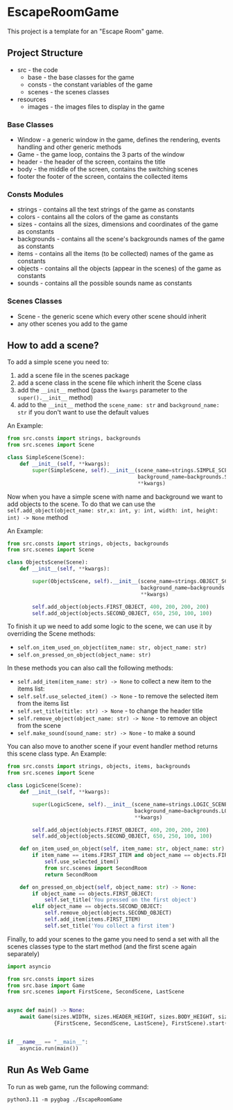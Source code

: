 # EscapeRoomGame
This project is a template for an "Escape Room" game.

## Project Structure
- src - the code
  - base - the base classes for the game
  - consts - the constant variables of the game
  - scenes - the scenes classes
- resources
  - images - the images files to display in the game

### Base Classes
- Window - a generic window in the game, defines the rendering, events handling and other generic methods
- Game - the game loop, contains the 3 parts of the window
- header - the header of the screen, contains the title
- body - the middle of the screen, contains the switching scenes
- footer the footer of the screen, contains the collected items

### Consts Modules
- strings - contains all the text strings of the game as constants
- colors - contains all the colors of the game as constants
- sizes - contains all the sizes, dimensions and coordinates of the game as constants
- backgrounds - contains all the scene's backgrounds names of the game as constants
- items - contains all the items (to be collected) names of the game as constants
- objects - contains all the objects (appear in the scenes) of the game as constants
- sounds - contains all the possible sounds  name as constants
### Scenes Classes
- Scene - the generic scene which every other scene should inherit
- any other scenes you add to the game

## How to add a scene?
To add a simple scene you need to:
1. add a scene file in the scenes package
2. add a scene class in the scene file which inherit the Scene class
3. add the `__init__` method (pass the `kwargs` parameter to the `super().__init__` method)
4. add to the `__init__` method the `scene_name: str`  and `background_name: str` if you don't want to use the default values

An Example:
```python
from src.consts import strings, backgrounds
from src.scenes import Scene

class SimpleScene(Scene):
    def __init__(self, **kwargs):
        super(SimpleScene, self).__init__(scene_name=strings.SIMPLE_SCENE_NAME,
                                          background_name=backgrounds.SIMPLE_SCENE_BACKGROUND,
                                          **kwargs)
```

Now when you have a simple scene with name and background we want to add objects to the scene.
To do that we can use the `self.add_object(object_name: str,x: int, y: int, width: int, height: int) -> None` method

An Example:
```python
from src.consts import strings, objects, backgrounds
from src.scenes import Scene

class ObjectsScene(Scene):
    def __init__(self, **kwargs):

        super(ObjectsScene, self).__init__(scene_name=strings.OBJECT_SCENE_NAME,
                                           background_name=backgrounds.OBJECT_SCENE_BACKGROUND,
                                           **kwargs)

        self.add_object(objects.FIRST_OBJECT, 400, 200, 200, 200)
        self.add_object(objects.SECOND_OBJECT, 650, 250, 100, 100)
```

To finish it up we need to add some logic to the scene, we can use it by overriding the Scene methods:
- `self.on_item_used_on_object(item_name: str, object_name: str)`
- `self.on_pressed_on_object(object_name: str)`

In these methods you can also call the following methods:
- `self.add_item(item_name: str) -> None` to collect a new item to the items list: 
- `self.self.use_selected_item() -> None` - to remove the selected item from the items list
- `self.set_title(title: str) -> None` - to change the header title
- `self.remove_object(object_name: str) -> None` - to remove an object from the scene
- `self.make_sound(sound_name: str) -> None` - to make a sound

You can also move to another scene if your event handler method returns this scene class type.
An Example:
```python
from src.consts import strings, objects, items, backgrounds
from src.scenes import Scene

class LogicScene(Scene):
    def __init__(self, **kwargs):

        super(LogicScene, self).__init__(scene_name=strings.LOGIC_SCENE_NAME,
                                         background_name=backgrounds.LOGIC_SCENE_BACKGROUND,
                                         **kwargs)

        self.add_object(objects.FIRST_OBJECT, 400, 200, 200, 200)
        self.add_object(objects.SECOND_OBJECT, 650, 250, 100, 100)

    def on_item_used_on_object(self, item_name: str, object_name: str) -> type | None:
        if item_name == items.FIRST_ITEM and object_name == objects.FIRST_OBJECT:
            self.use_selected_item()
            from src.scenes import SecondRoom
            return SecondRoom

    def on_pressed_on_object(self, object_name: str) -> None:
        if object_name == objects.FIRST_OBJECT:
            self.set_title('You pressed on the first object')
        elif object_name == objects.SECOND_OBJECT:
            self.remove_object(objects.SECOND_OBJECT)
            self.add_item(items.FIRST_ITEM)
            self.set_title('You collect a first item')
```

Finally, to add your scenes to the game you need to send a set with all the scenes classes type to the start method (and the first scene again separately)
```python
import asyncio

from src.consts import sizes
from src.base import Game
from src.scenes import FirstScene, SecondScene, LastScene


async def main() -> None:
    await Game(sizes.WIDTH, sizes.HEADER_HEIGHT, sizes.BODY_HEIGHT, sizes.FOOTER_HEIGHT, 0, 0,
               {FirstScene, SecondScene, LastScene}, FirstScene).start()


if __name__ == "__main__":
    asyncio.run(main())
```

## Run As Web Game
To run as web game, run the following command:
```shell
python3.11 -m pygbag ./EscapeRoomGame
```